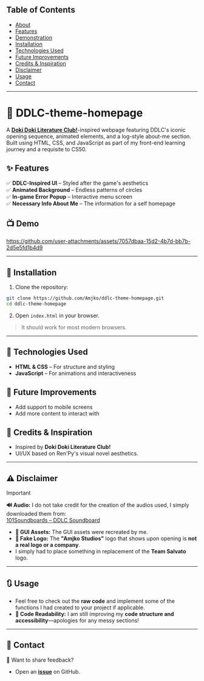 ## Table of Contents
- [About](#-ddlc-theme-homepage)  
- [Features](#-features)  
- [Demonstration](#-demo)  
- [Installation](#-installation)  
- [Technologies Used](#-technologies-used)  
- [Future Improvements](#-future-improvements)  
- [Credits & Inspiration](#-credits--inspiration)  
- [Disclaimer](#%EF%B8%8F-disclaimer)
- [Usage](#-usage)
- [Contact](#-contact)  

---

# 🎀 DDLC-theme-homepage
 A [**Doki Doki Literature Club!**](https://ddlc.moe/)-inspired webpage featuring DDLC's iconic opening sequence, animated elements, and a log-style about-me section. Built using HTML, CSS, and JavaScript as part of my front-end learning journey and a requisite to CS50.  

## ✨ Features
✅ **DDLC-Inspired UI** – Styled after the game's aesthetics  
✅ **Animated Background** – Endless patterns of circles  
✅ **In-game Error Popup** – Interactive menu screen  
✅ **Necessary Info About Me** – The information for a self homepage  

## 📺 Demo
https://github.com/user-attachments/assets/7057dbaa-15d2-4b7d-bb7b-2d5e5fd1b4d9

---

## 🚀 Installation
1. Clone the repository:  
```sh
git clone https://github.com/Amjko/ddlc-theme-homepage.git
cd ddlc-theme-homepage
```
2. Open `index.html` in your browser.  
> It should work for most modern browsers.  

---

## 🔧 Technologies Used
- **HTML & CSS** – For structure and styling  
- **JavaScript** – For animations and interactiveness  

## 📌 Future Improvements
- Add support to mobile screens  
- Add more content to interact with  

## 📣 Credits & Inspiration
- Inspired by **Doki Doki Literature Club!**  
- UI/UX based on Ren'Py's visual novel aesthetics.  

---

## ⚠️ Disclaimer 
> [!IMPORTANT]
> **🔊 Audio:** I do not take credit for the creation of the audios used, I simply downloaded them from:  
> [101Soundboards – DDLC Soundboard](https://www.101soundboards.com/boards/32101-ddlc-soundboard)  

- **🎨 GUI Assets:** The GUI assets were recreated by me.  
- **🏢 Fake Logo:** The **"Amjko Studios"** logo that shows upon opening is **not a real logo or a company**.  
- I simply had to place something in replacement of the **Team Salvato** logo.  

---

## 🔃 Usage
- Feel free to check out the **raw code** and implement some of the functions I had created to your project if applicable.  
- **📝 Code Readability:** I am still improving my **code structure and accessibility**—apologies for any messy sections!  

---

## 📩 Contact
💬 Want to share feedback?  
- Open an [**issue**](https://github.com/Amjko/ddlc-theme-homepage/issues) on GitHub.  